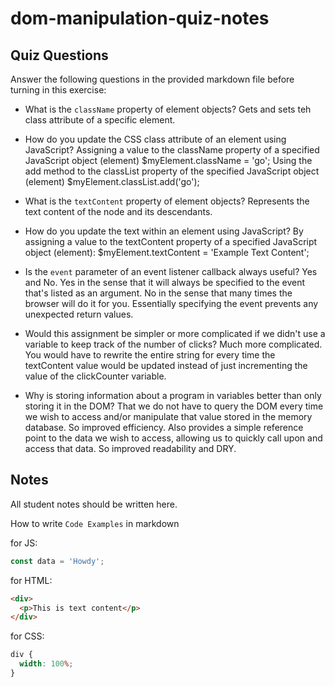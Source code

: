 # dom-manipulation-quiz-notes

## Quiz Questions

Answer the following questions in the provided markdown file before turning in this exercise:

- What is the `className` property of element objects?
  Gets and sets teh class attribute of a specific element.
- How do you update the CSS class attribute of an element using JavaScript?
  Assigning a value to the className property of a specified JavaScript object (element)
  $myElement.className = 'go';
Using the add method to the classList property of the specified JavaScript object (element)
$myElement.classList.add('go');
- What is the `textContent` property of element objects?
  Represents the text content of the node and its descendants.
- How do you update the text within an element using JavaScript?
  By assigning a value to the textContent property of a specified JavaScript object (element):
  $myElement.textContent = 'Example Text Content';

- Is the `event` parameter of an event listener callback always useful?
  Yes and No.
  Yes in the sense that it will always be specified to the event that's listed as an argument.
  No in the sense that many times the browser will do it for you.
  Essentially specifying the event prevents any unexpected return values.

- Would this assignment be simpler or more complicated if we didn't use a variable to keep track of the number of clicks?
  Much more complicated.
  You would have to rewrite the entire string for every time the textContent value would be updated instead of just incrementing the value of the clickCounter variable.

- Why is storing information about a program in variables better than only storing it in the DOM?
  That we do not have to query the DOM every time we wish to access and/or manipulate that value stored in the memory database.
  So improved efficiency.
  Also provides a simple reference point to the data we wish to access, allowing us to quickly call upon and access that data.
  So improved readability and DRY.

## Notes

All student notes should be written here.

How to write `Code Examples` in markdown

for JS:

```javascript
const data = 'Howdy';
```

for HTML:

```html
<div>
  <p>This is text content</p>
</div>
```

for CSS:

```css
div {
  width: 100%;
}
```
